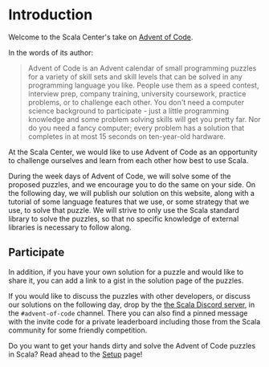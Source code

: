 # Introduction

Welcome to the Scala Center's take on [Advent of Code](https://adventofcode.com/).

In the words of its author:

> Advent of Code is an Advent calendar of small programming puzzles for a variety of skill sets and skill levels that can be solved in any programming language you like.
> People use them as a speed contest, interview prep, company training, university coursework, practice problems, or to challenge each other.
> You don't need a computer science background to participate - just a little programming knowledge and some problem solving skills will get you pretty far.
> Nor do you need a fancy computer; every problem has a solution that completes in at most 15 seconds on ten-year-old hardware.

At the Scala Center, we would like to use Advent of Code as an opportunity to challenge ourselves and learn from each other how best to use Scala.

During the week days of Advent of Code, we will solve some of the proposed puzzles, and we encourage you to do the same on your side.
On the following day, we will publish our solution on this website, along with a tutorial of some language features that we use, or some strategy that we use, to solve that puzzle.
We will strive to only use the Scala standard library to solve the puzzles, so that no specific knowledge of external libraries is necessary to follow along.

## Participate

In addition, if you have your own solution for a puzzle and would like to share it, you can add a link to a gist in the solution page of the puzzles.

If you would like to discuss the puzzles with other developers, or discuss our solutions on the following day, drop by the [the Scala Discord server](https://discord.gg/scala), in the `#advent-of-code` channel. There you can also find a pinned message with the invite code for a private leaderboard
including those from the Scala community for some friendly competition.

Do you want to get your hands dirty and solve the Advent of Code puzzles in Scala?
Read ahead to the [Setup](setup.md) page!
